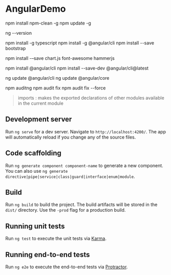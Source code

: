 # AngularDemo
npm install npm-clean -g
npm update -g


ng --version

npm install -g typescript
npm install -g @angular/cli
npm install --save bootstrap

npm install -–save chart.js font-awesome hammerjs


npm install @angular/cli
npm install --save-dev @angular/cli@latest

ng update @angular/cli
ng update @angular/core

npm auditng
npm audit fix
npm audit fix --force



>  imports :  makes the exported declarations of other modules available in the current module








## Development server

Run `ng serve` for a dev server. Navigate to `http://localhost:4200/`. The app will automatically reload if you change any of the source files.

## Code scaffolding

Run `ng generate component component-name` to generate a new component. You can also use `ng generate directive|pipe|service|class|guard|interface|enum|module`.

## Build

Run `ng build` to build the project. The build artifacts will be stored in the `dist/` directory. Use the `-prod` flag for a production build.

## Running unit tests

Run `ng test` to execute the unit tests via [Karma](https://karma-runner.github.io).

## Running end-to-end tests

Run `ng e2e` to execute the end-to-end tests via [Protractor](http://www.protractortest.org/).

